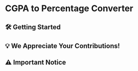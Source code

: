 # CGPA to Percentage Converter

## 🛠️ **Getting Started**

## 💡 **We Appreciate Your Contributions!**

## ⚠️ **Important Notice**